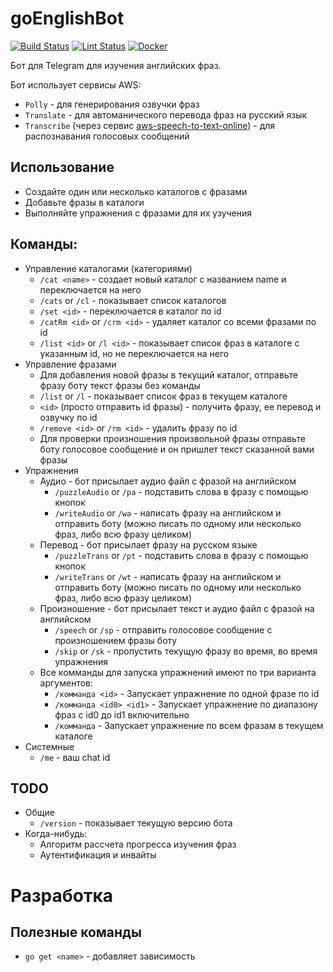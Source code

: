 # goEnglishBot
[![Build Status](https://github.com/Jaitl/goEnglishBot/workflows/Build/badge.svg?branch=master)](https://github.com/Jaitl/goEnglishBot/actions?workflow=Build) [![Lint Status](https://github.com/Jaitl/goEnglishBot/workflows/Lint/badge.svg?branch=master)](https://github.com/Jaitl/goEnglishBot/actions?workflow=Lint) [![Docker](https://github.com/Jaitl/goEnglishBot/workflows/Docker/badge.svg)](https://github.com/Jaitl/goEnglishBot/packages)

Бот для Telegram для изучения английских фраз.

Бот использует сервисы AWS:
* `Polly` - для генерирования озвучки фраз
* `Translate` - для автоманического перевода фраз на русский язык
* `Transcribe` (через сервис [aws-speech-to-text-online](https://github.com/Jaitl/aws-speech-to-text-online)) - для распознавания голосовых сообщений

## Использование
* Создайте один или несколько каталогов с фразами
* Добавьте фразы в каталоги
* Выполняйте упражнения с фразами для их узучения

## Команды:
* Управление каталогами (категориями)
    * `/cat <name>` - создает новый каталог с названием name и переключается на него
    * `/cats` or `/cl` - показывает список каталогов
    * `/set <id>` - переключается в каталог по id
    * `/catRm <id>` or `/crm <id>` - удаляет каталог со всеми фразами по id
    * `/list <id>` or `/l <id>` - показывает список фраз в каталоге с указанным id, но не переключается на него
* Управление фразами
    * Для добавления новой фразы в текущий каталог, отправьте фразу боту текст фразы без команды
    * `/list` or `/l` - показывает список фраз в текущем каталоге
    * `<id>` (просто отправить id фразы) - получить фразу, ее перевод и озвучку по id
    * `/remove <id>` or `/rm <id>` - удалить фразу по id
    * Для проверки произношения произвольной фразы отправьте боту голосовое сообщение и он пришлет текст сказанной вами фразы
* Упражнения
    * Аудио - бот присылает аудио файл с фразой на английском
        * `/puzzleAudio` or `/pa` - подставить слова в фразу с помощью кнопок
        * `/writeAudio` or `/wa` - написать фразу на английском и отправить боту (можно писать по одному или несколько фраз, либо всю фразу целиком)
    * Перевод - бот присылает фразу на русском языке
        * `/puzzleTrans` or `/pt` - подставить слова в фразу с помощью кнопок
        * `/writeTrans` or `/wt` - написать фразу на английском и отправить боту (можно писать по одному или несколько фраз, либо всю фразу целиком)
    * Произношение - бот присылает текст и аудио файл с фразой на английском
        * `/speech` or `/sp` - отправить голосовое сообщение с произношением фразы боту
        * `/skip` or `/sk` - пропустить текущую фразу во время, во время упражнения
    * Все комманды для запуска упражнений имеют по три варианта аргументов:
        * `/комманда <id>` - Запускает упражнение по одной фразе по id
        * `/комманда <id0> <id1>` - Запускает упражнение по диапазону фраз с id0 до id1 включительно
        * `/комманда` - Запускает упражнение по всем фразам в текущем каталоге
* Системные
    * `/me` - ваш chat id

## TODO
* Общие
    * `/version` - показывает текущую версию бота
* Когда-нибудь:
    * Алгоритм рассчета прогресса изучения фраз
    * Аутентификация и инвайты

# Разработка
## Полезные команды
* `go get <name>` - добавляет зависимость
